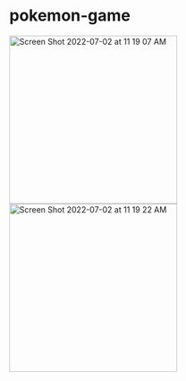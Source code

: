 # pokemon-game
<img width="300" alt="Screen Shot 2022-07-02 at 11 19 07 AM" src="https://user-images.githubusercontent.com/43290846/177006475-4aaeb921-cb6b-42f5-96e0-ba35048952ad.png">
<img width="300" alt="Screen Shot 2022-07-02 at 11 19 22 AM" src="https://user-images.githubusercontent.com/43290846/177006482-19542ed2-eb25-47aa-978f-11bd491b6bf6.png">
